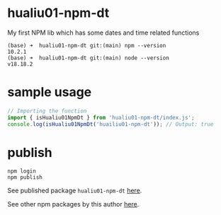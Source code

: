 # hualiu01-npm-dt
My first NPM lib which has some dates and time related functions


```
(base) ➜  hualiu01-npm-dt git:(main) npm --version
10.2.1
(base) ➜  hualiu01-npm-dt git:(main) node --version
v18.18.2
```

# sample usage

```js
// Importing the function
import { isHualiu01NpmDt } from 'hualiu01-npm-dt/index.js';
console.log(isHualiu01NpmDt('huailiu01-npm-dt')); // Output: true
```

# publish
```shell
npm login
npm publish
```

See published package `hualiu01-npm-dt` [here](https://www.npmjs.com/package/hualiu01-npm-dt).

See other npm packages by this author [here](https://www.npmjs.com/settings/hualiu01/packages).

